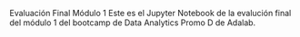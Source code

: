 Evaluación Final Módulo 1
Este es el Jupyter Notebook de la evalución final del módulo 1 del bootcamp de Data Analytics Promo D de Adalab.
